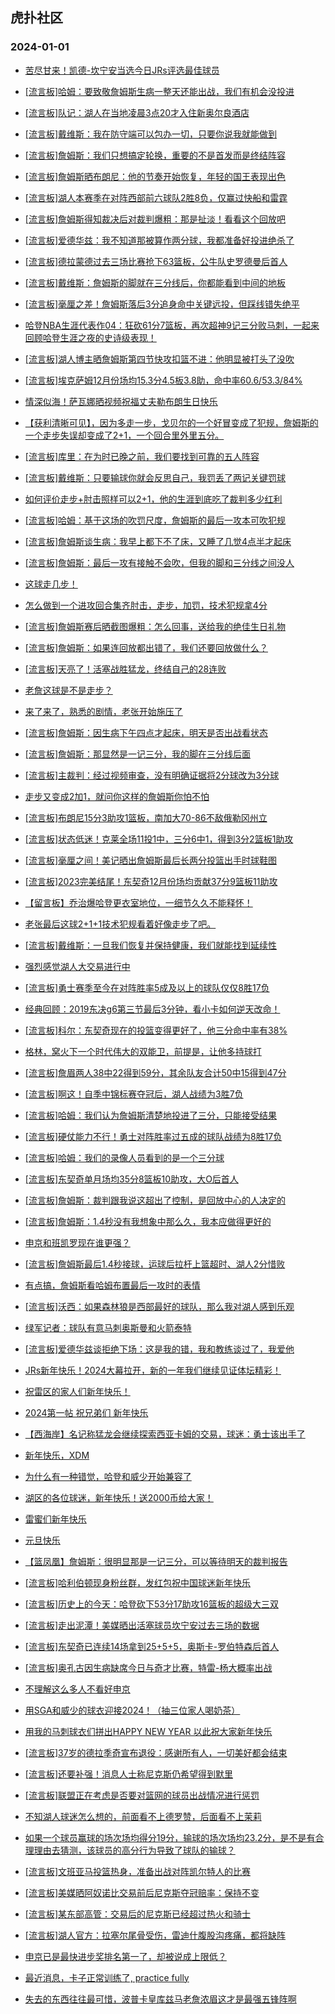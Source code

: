 ## 虎扑社区 
### 2024-01-01

+ [苦尽甘来！凯德-坎宁安当选今日JRs评选最佳球员](https://bbs.hupu.com/623985441.html)

+ [[流言板]哈姆：要致敬詹姆斯生病一整天还能出战，我们有机会没投进](https://bbs.hupu.com/623987407.html)

+ [[流言板]队记：湖人在当地凌晨3点20才入住新奥尔良酒店](https://bbs.hupu.com/623985044.html)

+ [[流言板]戴维斯：我在防守端可以包办一切，只要你说我就能做到](https://bbs.hupu.com/623986669.html)

+ [[流言板]詹姆斯：我们只想搞定轮换，重要的不是首发而是终结阵容](https://bbs.hupu.com/623983907.html)

+ [[流言板]詹姆斯晒布朗尼：他的节奏开始恢复，年轻的国王表现出色](https://bbs.hupu.com/623983516.html)

+ [[流言板]湖人本赛季在对阵西部前六球队2胜8负，仅赢过快船和雷霆](https://bbs.hupu.com/623983305.html)

+ [[流言板]詹姆斯得知裁决后对裁判爆粗：那是扯淡！看看这个回放吧](https://bbs.hupu.com/623982506.html)

+ [[流言板]爱德华兹：我不知道那被算作两分球，我都准备好投进绝杀了](https://bbs.hupu.com/623982393.html)

+ [[流言板]德拉蒙德过去三场比赛抢下63篮板，公牛队史罗德曼后首人](https://bbs.hupu.com/623983116.html)

+ [[流言板]戴维斯：詹姆斯的脚就在三分线后，你都能看到中间的地板](https://bbs.hupu.com/623982721.html)

+ [[流言板]毫厘之差！詹姆斯落后3分追身命中关键远投，但踩线错失绝平](https://bbs.hupu.com/623978443.html)

+ [哈登NBA生涯代表作04：狂砍61分7篮板，再次超神9记三分败马刺，一起来回顾哈登生涯之夜的史诗级表现！](https://bbs.hupu.com/623987279.html)

+ [[流言板]湖人博主晒詹姆斯第四节快攻扣篮不进：他明显被打头了没吹](https://bbs.hupu.com/623981487.html)

+ [[流言板]埃克萨姆12月份场均15.3分4.5板3.8助，命中率60.6/53.3/84%](https://bbs.hupu.com/623981606.html)

+ [情深似海！萨瓦娜晒视频祝福丈夫勒布朗生日快乐](https://bbs.hupu.com/623988214.html)

+ [【获利清晰可见】，因为多走一步，戈贝尔的一个好冒变成了犯规，詹姆斯的一个走步失误却变成了2+1，一个回合里外里五分。](https://bbs.hupu.com/623981639.html)

+ [[流言板]库里：在为时已晚之前，我们要找到可靠的五人阵容](https://bbs.hupu.com/623981408.html)

+ [[流言板]戴维斯：只要输球你就会反思自己，我罚丢了两记关键罚球](https://bbs.hupu.com/623983364.html)

+ [如何评价走步+肘击照样可以2+1，他的生涯到底吃了裁判多少红利](https://bbs.hupu.com/623981102.html)

+ [[流言板]哈姆：基于这场的吹罚尺度，詹姆斯的最后一攻本可吹犯规](https://bbs.hupu.com/623982085.html)

+ [[流言板]詹姆斯谈生病：我早上都下不了床，又睡了几觉4点半才起床](https://bbs.hupu.com/623981113.html)

+ [[流言板]詹姆斯：最后一攻有接触不会吹，但我的脚和三分线之间没人](https://bbs.hupu.com/623981787.html)

+ [这球走几步！](https://bbs.hupu.com/623980686.html)

+ [怎么做到一个进攻回合集齐肘击，走步，加罚，技术犯规拿4分](https://bbs.hupu.com/623981111.html)

+ [[流言板]詹姆斯赛后晒截图爆粗：怎么回事，送给我的绝佳生日礼物](https://bbs.hupu.com/623980145.html)

+ [[流言板]詹姆斯：如果连回放都出错了，我们还要回放做什么？](https://bbs.hupu.com/623980335.html)

+ [[流言板]天亮了！活塞战胜猛龙，终结自己的28连败](https://bbs.hupu.com/623974792.html)

+ [老詹这球是不是走步？](https://bbs.hupu.com/623980801.html)

+ [来了来了，熟悉的剧情，老张开始施压了](https://bbs.hupu.com/623980440.html)

+ [[流言板]詹姆斯：因生病下午四点才起床，明天是否出战看状态](https://bbs.hupu.com/623980424.html)

+ [[流言板]詹姆斯：那显然是一记三分，我的脚在三分线后面](https://bbs.hupu.com/623980253.html)

+ [[流言板]主裁判：经过视频审查，没有明确证据将2分球改为3分球](https://bbs.hupu.com/623980657.html)

+ [走步又变成2加1，就问你这样的詹姆斯你怕不怕](https://bbs.hupu.com/623979469.html)

+ [[流言板]布朗尼15分3助攻1篮板，南加大70-86不敌俄勒冈州立](https://bbs.hupu.com/623984394.html)

+ [[流言板]状态低迷！克莱全场11投1中，三分6中1，得到3分2篮板1助攻](https://bbs.hupu.com/623979551.html)

+ [[流言板]毫厘之间！美记晒出詹姆斯最后长两分投篮出手时球鞋图](https://bbs.hupu.com/623978804.html)

+ [[流言板]2023完美结尾！东契奇12月份场均贡献37分9篮板11助攻](https://bbs.hupu.com/623979677.html)

+ [【留言板】乔治爆哈登更衣室地位，一细节久久不能释怀！](https://bbs.hupu.com/623986944.html)

+ [老张最后这球2+1+1技术犯规看着好像走步了吧。](https://bbs.hupu.com/623980013.html)

+ [[流言板]戴维斯：一旦我们恢复并保持健康，我们就能找到延续性](https://bbs.hupu.com/623985252.html)

+ [强烈感觉湖人大交易进行中](https://bbs.hupu.com/623987085.html)

+ [[流言板]勇士赛季至今在对阵胜率5成及以上的球队仅仅8胜17负](https://bbs.hupu.com/623983221.html)

+ [经典回顾：2019东决g6第三节最后3分钟，看小卡如何逆天改命！](https://bbs.hupu.com/623978134.html)

+ [[流言板]科尔：东契奇现在的投篮变得更好了，他三分命中率有38%](https://bbs.hupu.com/623982845.html)

+ [格林，窝火下一个时代伟大的双能卫，前提是，让他多持球打](https://bbs.hupu.com/623989141.html)

+ [[流言板]詹眉两人38中22得到59分，其余队友合计50中15得到47分](https://bbs.hupu.com/623979461.html)

+ [[流言板]啊这！自季中锦标赛夺冠后，湖人战绩为3胜7负](https://bbs.hupu.com/623979852.html)

+ [[流言板]哈姆：我们认为詹姆斯清楚地投进了三分，只能接受结果](https://bbs.hupu.com/623982221.html)

+ [[流言板]硬仗能力不行！勇士对阵胜率过五成的球队战绩为8胜17负](https://bbs.hupu.com/623979491.html)

+ [[流言板]哈姆：我们的录像人员看到的是一个三分球](https://bbs.hupu.com/623979686.html)

+ [[流言板]东契奇单月场均35分8篮板10助攻，大O后首人](https://bbs.hupu.com/623980929.html)

+ [[流言板]詹姆斯：裁判跟我说这超出了控制，是回放中心的人决定的](https://bbs.hupu.com/623981376.html)

+ [[流言板]詹姆斯：1.4秒没有我想象中那么久，我本应做得更好的](https://bbs.hupu.com/623981694.html)

+ [申京和班凯罗现在谁更强？](https://bbs.hupu.com/623984545.html)

+ [[流言板]詹姆斯最后1.4秒接球，运球后拉杆上篮超时、湖人2分惜败](https://bbs.hupu.com/623978664.html)

+ [有点搞，詹姆斯看哈姆布置最后一攻时的表情](https://bbs.hupu.com/623980554.html)

+ [[流言板]沃西：如果森林狼是西部最好的球队，那么我对湖人感到乐观](https://bbs.hupu.com/623979333.html)

+ [绿军记者：球队有意马刺奥斯曼和火箭泰特](https://bbs.hupu.com/623988613.html)

+ [[流言板]爱德华兹谈拒绝下场：这是我的错，我和教练谈过了，我爱他](https://bbs.hupu.com/623981696.html)

+ [JRs新年快乐！2024大幕拉开，新的一年我们继续见证体坛精彩！](https://bbs.hupu.com/623989617.html)

+ [祝雷区的家人们新年快乐！](https://bbs.hupu.com/623989369.html)

+ [2024第一帖 祝兄弟们 新年快乐️](https://bbs.hupu.com/623990386.html)

+ [【西海岸】名记称猛龙会继续探索西亚卡姆的交易，球迷：勇士该出手了](https://bbs.hupu.com/623978565.html)

+ [新年快乐，XDM](https://bbs.hupu.com/623990391.html)

+ [为什么有一种错觉，哈登和威少开始兼容了](https://bbs.hupu.com/623989079.html)

+ [湖区的各位球迷，新年快乐！送2000币给大家！](https://bbs.hupu.com/623990671.html)

+ [雷蜜们新年快乐](https://bbs.hupu.com/623990283.html)

+ [元旦快乐](https://bbs.hupu.com/623990548.html)

+ [【篮凤凰】詹姆斯：很明显那是一记三分，可以等待明天的裁判报告](https://bbs.hupu.com/623980500.html)

+ [[流言板]哈利伯顿现身粉丝群，发红包祝中国球迷新年快乐](https://bbs.hupu.com/623991243.html)

+ [[流言板]历史上的今天：哈登砍下53分17助攻16篮板的超级大三双](https://bbs.hupu.com/623991316.html)

+ [[流言板]走出泥潭！美媒晒出活塞球员坎宁安过去三场的数据](https://bbs.hupu.com/623991049.html)

+ [[流言板]东契奇已连续14场拿到25+5+5，奥斯卡-罗伯特森后首人](https://bbs.hupu.com/623991202.html)

+ [[流言板]奥孔古因生病缺席今日与奇才比赛，特雷-杨大概率出战](https://bbs.hupu.com/623991387.html)

+ [不理解这么多人不看好申京](https://bbs.hupu.com/623989190.html)

+ [用SGA和威少的球衣迎接2024！（抽三位家人喝奶茶）](https://bbs.hupu.com/623989690.html)

+ [用我的马刺球衣们拼出HAPPY NEW YEAR 以此祝大家新年快乐](https://bbs.hupu.com/623990356.html)

+ [[流言板]37岁的德拉季奇宣布退役：感谢所有人，一切美好都会结束](https://bbs.hupu.com/623991912.html)

+ [[流言板]还要补强！消息人士称尼克斯仍希望得到默里](https://bbs.hupu.com/623992052.html)

+ [[流言板]联盟正在考虑是否要对篮网的球员出战情况进行惩罚](https://bbs.hupu.com/623992228.html)

+ [不知湖人球迷怎么想的，前面看不上德罗赞，后面看不上茉莉](https://bbs.hupu.com/623991295.html)

+ [如果一个球员赢球的场次场均得分19分，输球的场次场均23.2分，是不是有合理理由去猜测，该球员的高分行为导致了球队的输球？](https://bbs.hupu.com/623989708.html)

+ [[流言板]文班亚马投篮热身，准备出战对阵凯尔特人的比赛](https://bbs.hupu.com/623992365.html)

+ [[流言板]美媒晒阿奴诺比交易前后尼克斯夺冠赔率：保持不变](https://bbs.hupu.com/623992467.html)

+ [[流言板]某东部高管：交易后的尼克斯已经超过热火和骑士](https://bbs.hupu.com/623992565.html)

+ [[流言板]湖人官方：拉塞尔尾骨受伤，雷迪什腹股沟疼痛，都将缺阵](https://bbs.hupu.com/623992671.html)

+ [申京已是最快进步奖排名第一了，却被说成上限低？](https://bbs.hupu.com/623983621.html)

+ [最近消息，卡子正常训练了, practice fully](https://bbs.hupu.com/623992522.html)

+ [失去的东西往往最可惜，波普卡皇库兹马老詹浓眉这才是最强五锋阵啊](https://bbs.hupu.com/623991608.html)

